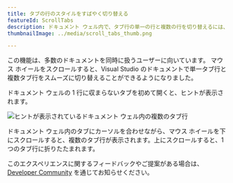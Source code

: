 ```yaml
---
title: タブの行のスタイルをすばやく切り替える
featureId: ScrollTabs
description: ドキュメント ウェル内で、タブ行の単一の行と複数の行を切り替えるには、マウス ホイールを使用してください。
thumbnailImage: ../media/scroll_tabs_thumb.png

---
```


この機能は、多数のドキュメントを同時に扱うユーザーに向いています。 マウス ホイールをスクロールすると、Visual Studio のドキュメントで単一タブ行と複数タブ行をスムーズに切り替えることができるようになりました。

ドキュメント ウェルの 1 行に収まらないタブを初めて開くと、ヒントが表示されます。

![ヒントが表示されているドキュメント ウェル内の複数のタブ行](../media/scroll_tabs.png "ヒントが表示されているドキュメント ウェル内の複数のタブ行")

ドキュメント ウェル内のタブにカーソルを合わせながら、マウス ホイールを下にスクロールすると、複数のタブ行が表示されます。上にスクロールすると、1 つのタブ行に折りたたまれます。 

このエクスペリエンスに関するフィードバックやご提案がある場合は、[Developer Community](https://developercommunity.visualstudio.com/t/scrollable-open-file-tabs-with-mouse-wheel/353560) を通じてお知らせください。
